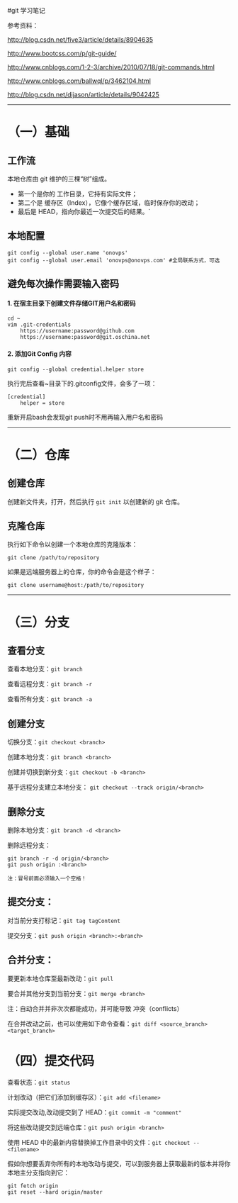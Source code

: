 #git 学习笔记

参考资料：

<http://blog.csdn.net/five3/article/details/8904635>

<http://www.bootcss.com/p/git-guide/>

<http://www.cnblogs.com/1-2-3/archive/2010/07/18/git-commands.html>

<http://www.cnblogs.com/ballwql/p/3462104.html>

<http://blog.csdn.net/dijason/article/details/9042425>

-----------------------------------------------------
# （一）基础

## 工作流
本地仓库由 git 维护的三棵“树”组成。

*   第一个是你的 工作目录，它持有实际文件；
*   第二个是 缓存区（Index），它像个缓存区域，临时保存你的改动；
*   最后是 HEAD，指向你最近一次提交后的结果。`

## 本地配置

    git config --global user.name 'onovps'
    git config --global user.email 'onovps@onovps.com' #全局联系方式，可选

## 避免每次操作需要输入密码

#### 1. 在宿主目录下创建文件存储GIT用户名和密码

    cd ~
    vim .git-credentials
        https://username:password@github.com
        https://username:password@git.oschina.net

#### 2. 添加Git Config 内容

    git config --global credential.helper store
    
执行完后查看~目录下的.gitconfig文件，会多了一项：

    [credential]
        helper = store
        
重新开启bash会发现git push时不用再输入用户名和密码

-----------------------------------------------------
# （二）仓库

## 创建仓库
创建新文件夹，打开，然后执行 `git init` 以创建新的 git 仓库。

## 克隆仓库
执行如下命令以创建一个本地仓库的克隆版本：

`git clone /path/to/repository`

如果是远端服务器上的仓库，你的命令会是这个样子：

`git clone username@host:/path/to/repository`

-----------------------------------------------------
# （三）分支

## 查看分支
查看本地分支：`git branch`

查看远程分支：`git branch -r`

查看所有分支：`git branch -a`

## 创建分支
切换分支：`git checkout <branch>`

创建本地分支：`git branch <branch>` 

创建并切换到新分支：`git checkout -b <branch>`

基于远程分支建立本地分支： `git checkout --track origin/<branch>` 

## 删除分支
删除本地分支：`git branch -d <branch>`

删除远程分支：

    git branch -r -d origin/<branch>
    git push origin :<branch>
    
    注：冒号前面必须输入一个空格！

## 提交分支：

对当前分支打标记：`git tag tagContent`

提交分支：`git push origin <branch>:<branch>`

## 合并分支：

要更新本地仓库至最新改动：`git pull`

要合并其他分支到当前分支：`git merge <branch>`

注：自动合并并非次次都能成功，并可能导致 冲突（conflicts）

在合并改动之前，也可以使用如下命令查看：`git diff <source_branch> <target_branch>`

# （四）提交代码
查看状态：`git status`


计划改动（把它们添加到缓存区）：`git add <filename>`

实际提交改动,改动提交到了 HEAD：`git commit -m "comment"`

将这些改动提交到远端仓库：`git push origin <branch>`

使用 HEAD 中的最新内容替换掉工作目录中的文件：`git checkout -- <filename>`

假如你想要丢弃你所有的本地改动与提交，可以到服务器上获取最新的版本并将你本地主分支指向到它：

    git fetch origin
    git reset --hard origin/master
